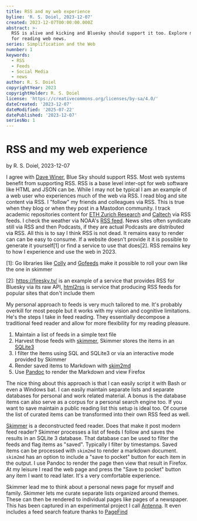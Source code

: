 ```yaml
---
title: RSS and my web experience
byline: 'R. S. Doiel, 2023-12-07'
created: 2023-12-07T00:00:00.000Z
abstract: >-
  RSS is alive and kicking and Bluesky should support it too. Explore my recipe
  for reading web news.
series: Simplification and the Web
numnber: 1
keywords:
  - RSS
  - Feeds
  - Social Media
  - news
author: R. S. Doiel
copyrightYear: 2023
copyrightHolder: R. S. Doiel
license: 'https://creativecommons.org/licenses/by-sa/4.0/'
dateCreated: '2023-12-07'
dateModified: '2025-07-22'
datePublished: '2023-12-07'
seriesNo: 1
---
```


# RSS and my web experience

by R. S. Doiel, 2023-12-07

I agree with [Dave Winer](http://scripting.com/2023/12/07/140505.html?title=whyWeWantFeedsInBluesky), Blue Sky should support RSS. Most web systems benefit from supporting RSS. RSS is a base level inter-opt for web software like HTML and JSON can be. While I may not be typical I am an example of a web user who experiences much of the web via RSS. I read blog and site content via RSS. I "follow" my friends and colleagues via RSS. This is true when they blog or when they post in a Mastodon community.  I track academic repositories content for [ETH Zurich Research](https://www.rc-blog.ethz.ch/en/feed) and [Caltech](https://feeds.library.caltech.edu/recent/combined.html) via RSS feeds. I check the weather via NOAA's [RSS feed](https://www.weather.gov/rss).  News sites often syndicate still via RSS and then Podcasts, if they are actual Podcasts are distributed via RSS.  All this is to say I think RSS is not dead. It remains easy to render can can be easy to consume.  If a website doesn't provide it it is possible to generate it yourself[1] or find a service to use that does[2]. RSS remains key to how I experience and use the web in 2023.

[1]: Go libraries like [Colly](https://go-colly.org/) and [Gofeeds](https://github.com/mmcdole/gofeed) make it possible to roll your own like the one in skimmer

[2]: https://firesky.tv/ is an example of a service that provides RSS for Bluesky via its raw API, [html2rss](https://html2rss.github.io/) is service that producing RSS feeds for popular sites that don't include them

My personal approach to feeds is very much tailored to me. It's probably overkill for most people but it works with my vision and cognitive limitations. He's the steps I take in feed reading. They essentially decompose a traditional feed reader and allow for more flexibility for my reading pleasure.

1. Maintain a list of feeds in a simple text file
2. Harvest those feeds with [skimmer](https://rsdoiel.github.io/skimmer), Skimmer stores the items in an [SQLite3](https://sqlite.org)
3. I filter the items using SQL and SQLite3 or via an interactive mode provided by Skimmer
4. Render saved items to Markdown with [skim2md](https://rsdoiel.github.io/skimmer/skim2md.1.html)
5. Use [Pandoc](https://pandoc.org) to render the Markdown and view Firefox

The nice thing about this approach is that I can easily script it with Bash or even a Windows bat. I can easily maintain separate lists and separate databases for personal and work related material.  A bonus is the database items can also serve as a corpus for a personal search engine too. If you want to save maintain a public reading list this setup is ideal too. Of course the list of curated items can be transformed into their own RSS feed as well.

[Skimmer](https://rsdoiel.github.io/skimmer/skimmer.1.html) is a deconstructed feed reader. Does that make it post modern feed reader?  Skimmer processes a list of feeds I follow and saves the results in an SQLite 3 database. That database can be used to filter the feeds and flag items as "saved". Typically I filter by timestamps. Saved items can be processed with `skim2md` to render a markdown document. `skim2md` has an option to include a "save to pocket" button for each item in the output. I use Pandoc to render the page then view that result in Firefox. At my leisure I read the web page and press the "Save to pocket" button any item I want to read later. It's a very comfortable experience.

Skimmer lead me to think about a personal news page for myself and family. Skimmer lets me curate separate lists organized around themes. These can then be rendered to individual pages like pages of a newspaper. This has been captured in an experimental project I call [Antenna](https://rsdoiel.github.io/antenna). It even includes a feed search feature thanks to [PageFind](https://pagefind.app)